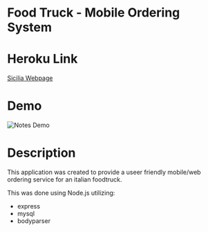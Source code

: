 # Food Truck - Mobile Ordering System

# Heroku Link 
[Sicilia Webpage](https://group4-foodtruck.herokuapp.com/)

# Demo 
![Notes Demo](public/Sicilia.gif)

# Description 
This application was created to provide a useer friendly mobile/web ordering service for an italian foodtruck. 

This was done using Node.js utilizing: 
- express
- mysql
- bodyparser 

